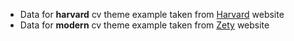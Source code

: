 - Data for **harvard** cv theme example taken from [Harvard][harvard] website
- Data for **modern** cv theme example taken from [Zety][zety] website

[harvard]: http://hwpi.harvard.edu/files/ocs/files/phd_resume_cover_letters.pdf
[zety]: https://zety.com/resume-templates#1
